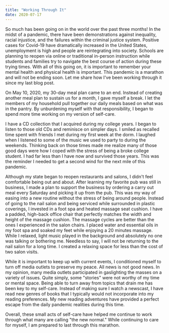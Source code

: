 ```yaml
---
title: "Working Through It"
date: 2020-07-17
---
```


So much has been going on in the world over the past three months! In the midst of a pandemic, there have been demonstrations against inequality, racial injustice, and the failures within the criminal justice system.
Positive cases for Covid-19 have dramatically increased in the United States, unemployment is high and people are reintegrating into society. Schools are planning to reopen via online or traditional in-person instruction while students
and families try to navigate the best course of action during these trying times. With all of this going on, it is important to remember your mental health and physical health is important. This pandemic is a marathon
and will not be ending soon.  Let me share how I've been working through it since my last blog post.  

On May 10, 2020, my 30-day meal plan came to an end. Instead of creating another meal plan to sustain us for a month, I gave myself a break. I let the members of my household pull together our daily meals based on 
what was in the pantry. By unburdening myself with that responsibility, I began to spend more time working on my version of self-care. 

I have a CD collection that I acquired during my college years. I began to listen to those old CDs and reminisce on simpler days. I smiled as recalled time spent with friends I met during my first week at the dorm. I laughed when I listened to some of the music we used to party to during the weekends. 
Thinking back on those times made me realize many of those good days were how I coped with the stress of being a broke college student. I had far less than I have now and survived those years. This was the reminder I needed
to get a second wind for the next mile of this pandemic.

Although my state began to reopen restaurants and salons, I didn't feel comfortable being out and about. After learning my favorite pub was still in business, I made a plan to support the business by 
ordering a carry out meal every Saturday and picking it up from the pub. This was my way of easing into a new routine without the stress of being around people. Instead of going to the nail salon and being serviced
while surrounded in plastic coverings, I invested in a foot spa and heated massage seat cushion. I have a padded, high-back office chair that perfectly matches the width and height of the massage cushion. The massage cycles are better 
than the ones I experienced in the salon chairs. I placed water and essential oils in my foot spa and soaked my feet while enjoying a 20 minutes massage. While I relaxed, light music played in the background
and absolutely no one was talking or bothering me. Needless to say, I will not be returning to the nail salon for a long time. I created a relaxing space for less than the cost of two salon visits. 

While it is important to keep up with current events, I conditioned myself to turn off media outlets to preserve my peace. All news is not good news. In my opinion, many media outlets participated in gaslighting
the masses on a variety of issues. Quite simply, some "stories" were not worthy of my time or mental space. Being able to turn away from topics that drain me has been key to my self-care. Instead of making sure I watch
a newscast, I have read new genres of books that I typically would not incorporate into my reading preferences. My new reading adventures have provided a perfect escape from the daily pandemic realities during this time. 

Overall, these small acts of self-care have helped me continue to work through what many are calling "the new normal." While continuing to care for myself, I am prepared to last through this marathon. 


